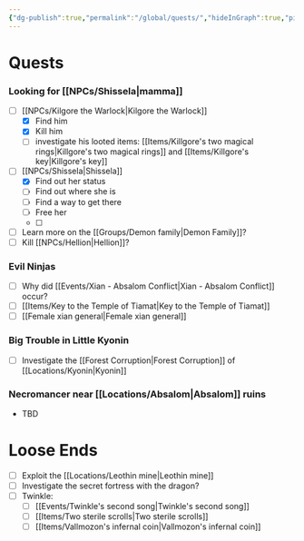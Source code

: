 ```yaml
---
{"dg-publish":true,"permalink":"/global/quests/","hideInGraph":true,"pinned":true,"tags":["global","gardenEntry","gardenEntry","gardenEntry"],"noteIcon":""}
---
```


# Quests
### Looking for [[NPCs/Shissela\|mamma]]
- [ ] [[NPCs/Kilgore the Warlock\|Kilgore the Warlock]]
	- [x] Find him
	- [x] Kill him
	- [ ] investigate his looted items: [[Items/Killgore's two magical rings\|Killgore's two magical rings]] and [[Items/Killgore's key\|Killgore's key]]
- [ ] [[NPCs/Shissela\|Shissela]]
	- [x] Find out her status
	- [ ] Find out where she is
	- [ ] Find a way to get there
	- [ ] Free her
	- [ ] 
- [ ] Learn more on the [[Groups/Demon family\|Demon Family]]?
- [ ] Kill [[NPCs/Hellion\|Hellion]]?
### Evil Ninjas
- [ ] Why did [[Events/Xian - Absalom Conflict\|Xian - Absalom Conflict]] occur?
- [ ] [[Items/Key to the Temple of Tiamat\|Key to the Temple of Tiamat]]
- [ ] [[Female xian general\|Female xian general]]
### Big Trouble in Little Kyonin
- [ ] Investigate the [[Forest Corruption\|Forest Corruption]] of [[Locations/Kyonin\|Kyonin]]
### Necromancer near [[Locations/Absalom\|Absalom]] ruins
- TBD

# Loose Ends
- [ ] Exploit the [[Locations/Leothin mine\|Leothin mine]]
- [ ] Investigate the secret fortress with the dragon?
- [ ] Twinkle:
	- [ ] [[Events/Twinkle's second song\|Twinkle's second song]]
	- [ ] [[Items/Two sterile scrolls\|Two sterile scrolls]]
	- [ ] [[Items/Vallmozon's infernal coin\|Vallmozon's infernal coin]]
